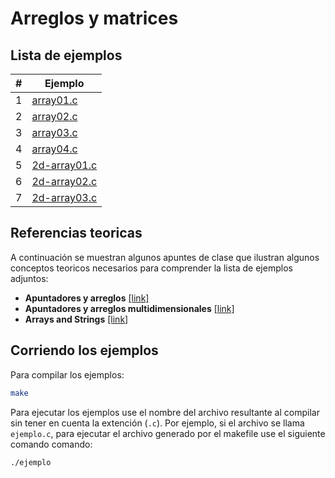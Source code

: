 # Arreglos y matrices

## Lista de ejemplos

|#|Ejemplo|
|---|---|
|1|[array01.c](array01.c)|
|2|[array02.c](array02.c)|
|3|[array03.c](array03.c)|
|4|[array04.c](array04.c)|
|5|[2d-array01.c](2d-array01.c)|
|6|[2d-array02.c](2d-array02.c)|
|7|[2d-array03.c](2d-array03.c)|

## Referencias teoricas

A continuación se muestran algunos apuntes de clase que ilustran algunos conceptos teoricos necesarios para comprender la lista de ejemplos adjuntos:

* **Apuntadores y arreglos** [[link]](https://udea-so.github.io/intro-c/content/CH_02-S02.html)
* **Apuntadores y arreglos multidimensionales** [[link]](https://udea-so.github.io/intro-c/content/CH_02-S03.html)
* **Arrays and Strings** [[link]](https://diveintosystems.org/book/C1-C_intro/arrays_strings.html)

## Corriendo los ejemplos

Para compilar los ejemplos:

```bash
make
```

Para ejecutar los ejemplos use el nombre del archivo resultante al compilar sin tener en cuenta la extención (`.c`). Por ejemplo, si el archivo se llama `ejemplo.c`, para ejecutar el archivo generado por el makefile use el siguiente comando comando:

```bash
./ejemplo
```